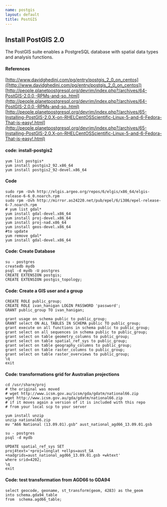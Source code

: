 ```yaml
--- 
name: postgis
layout: default
title: PostGIS
---
```


## Install PostGIS 2.0
The PostGIS suite enables a PostgreSQL database with spatial data types and analysis functions.

#### References   
 [http://www.davidghedini.com/pg/entry/postgis_2_0_on_centos]([http://www.davidghedini.com/pg/entry/postgis_2_0_on_centos])
    [http://people.planetpostgresql.org/devrim/index.php?/archives/64-PostGIS-2.0.0,-RPMs-and-so..html](http://people.planetpostgresql.org/devrim/index.php?/archives/64-PostGIS-2.0.0,-RPMs-and-so..html)
    [http://people.planetpostgresql.org/devrim/index.php?/archives/65-Installing-PostGIS-2.0.X-on-RHELCentOSScientific-Linux-5-and-6-Fedora-That-is-easy!.html](http://people.planetpostgresql.org/devrim/index.php?/archives/65-Installing-PostGIS-2.0.X-on-RHELCentOSScientific-Linux-5-and-6-Fedora-That-is-easy!.html)

#### code: install-postgis2
    yum list postgis*
    yum install postgis2_92.x86_64 
    yum install postgis2_92-devel.x86_64

#### Code
    sudo rpm -Uvh http://elgis.argeo.org/repos/6/elgis/x86_64/elgis-release-6-6_0.noarch.rpm
    sudo rpm -Uvh http://mirror.as24220.net/pub/epel/6/i386/epel-release-6-7.noarch.rpm
    # yum list gdal*
    yum install gdal-devel.x86_64 
    yum install proj-devel.x86_64
    yum install proj-nad.x86_64
    yum install geos-devel.x86_64
    #to update
    yum remove gdal*
    yum install gdal-devel.x86_64

#### Code: Create Database
    su - postgres 
    createdb mydb
    psql -d mydb -U postgres  
    CREATE EXTENSION postgis;  
    CREATE EXTENSION postgis_topology;

#### Code: Create a GIS user and a group
    CREATE ROLE public_group;
    CREATE ROLE ivan_hanigan LOGIN PASSWORD 'password';
    GRANT public_group TO ivan_hanigan;

    grant usage on schema public to public_group;
    GRANT select ON ALL TABLES IN SCHEMA public TO public_group;
    grant execute on all functions in schema public to public_group;
    grant select on all sequences in schema public to public_group;
    grant select on table geometry_columns to public_group;
    grant select on table spatial_ref_sys to public_group;
    grant select on table geography_columns to public_group;
    grant select on table raster_columns to public_group;
    grant select on table raster_overviews to public_group;
    \q
    exit

#### Code: transformations grid for Australian projections
    cd /usr/share/proj
    # the original was moved
    # wget http://www.icsm.gov.au/icsm/gda/gdatm/national66.zip
    wget http://www.icsm.gov.au/gda/gdatm/national66.zip
    # if it moves again a version of it is included with this repo
    # from your local scp to your server
     
    yum install unzip
    unzip national66.zip
    mv "A66 National (13.09.01).gsb" aust_national_agd66_13.09.01.gsb

    su - postgres 
    psql -d mydb

    UPDATE spatial_ref_sys SET
    proj4text='+proj=longlat +ellps=aust_SA +nadgrids=aust_national_agd66_13.09.01.gsb +wktext'
    where srid=4202;
    \q
    exit

#### Code: test transformation from AGD66 to GDA94
    select geocode, geoname, st_transform(geom, 4283) as the_geom
    into schema.gda94_table
    from  schema.agd66_table;
